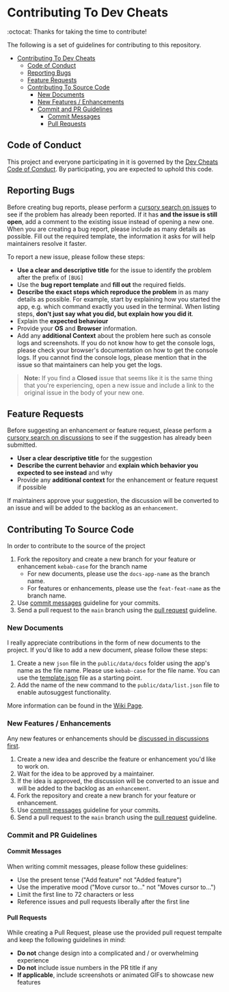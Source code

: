 # Contributing To Dev Cheats

:octocat: Thanks for taking the time to contribute!

The following is a set of guidelines for contributing to this repository.

- [Contributing To Dev Cheats](#contributing-to-dev-cheats)
  - [Code of Conduct](#code-of-conduct)
  - [Reporting Bugs](#reporting-bugs)
  - [Feature Requests](#feature-requests)
  - [Contributing To Source Code](#contributing-to-source-code)
    - [New Documents](#new-documents)
    - [New Features / Enhancements](#new-features--enhancements)
    - [Commit and PR Guidelines](#commit-and-pr-guidelines)
      - [Commit Messages](#commit-messages)
      - [Pull Requests](#pull-requests)

## Code of Conduct

This project and everyone participating in it is governed by the [Dev Cheats Code of Conduct](CODE_OF_CONDUCT.md). By participating, you are expected to uphold this code.

## Reporting Bugs

Before creating bug reports, please perform a [cursory search on issues](https://github.com/excalith/dev-cheats/issues) to see if the problem has already been reported. If it has **and the issue is still open**, add a comment to the existing issue instead of opening a new one. When you are creating a bug report, please include as many details as possible. Fill out the required template, the information it asks for will help maintainers resolve it faster.

To report a new issue, please follow these steps:

- **Use a clear and descriptive title** for the issue to identify the problem after the prefix of `[BUG]`
- Use the **bug report template** and **fill out** the required fields.
- **Describe the exact steps which reproduce the problem** in as many details as possible. For example, start by explaining how you started the app, e.g. which command exactly you used in the terminal. When listing steps, **don't just say what you did, but explain how you did it**.
- Explain the **expected behaviour**
- Provide your **OS** and **Browser** information.
- Add any **additional Context** about the problem here such as console logs and screenshots. If you do not know how to get the console logs, please check your browser's documentation on how to get the console logs. If you cannot find the console logs, please mention that in the issue so that maintainers can help you get the logs.

> **Note:** If you find a **Closed** issue that seems like it is the same thing that you're experiencing, open a new issue and include a link to the original issue in the body of your new one.

## Feature Requests

Before suggesting an enhancement or feature request, please perform a [cursory search on discussions](https://github.com/excalith/dev-cheats/discussions/categories/ideas) to see if the suggestion has already been submitted.

- **User a clear descriptive title** for the suggestion
- **Describe the current behavior** and **explain which behavior you expected to see instead** and why
- Provide any **additional context** for the enhancement or feature request if possible

If maintainers approve your suggestion, the discussion will be converted to an issue and will be added to the backlog as an `enhancement`.

## Contributing To Source Code

In order to contribute to the source of the project

1. Fork the repository and create a new branch for your feature or enhancement `kebab-case` for the branch name
   - For new documents, please use the `docs-app-name` as the branch name.
   - For features or enhancements, please use the `feat-feat-name` as the branch name.
2. Use [commit messages](#commit-messages) guideline for your commits.
3. Send a pull request to the `main` branch using the [pull request](#pull-requests) guideline.

### New Documents

I really appreciate contributions in the form of new documents to the project. If you'd like to add a new document, please follow these steps:

1. Create a new `json` file in the `public/data/docs` folder using the app's name as the file name. Please use `kebab-case` for the file name. You can use the [template.json](template.json) file as a starting point.
2. Add the name of the new command to the `public/data/list.json` file to enable autosuggest functionality.

More information can be found in the [Wiki Page](https://github.com/excalith/dev-cheats/wiki/Contributing).

### New Features / Enhancements

Any new features or enhancements should be [discussed in discussions first](https://github.com/excalith/dev-cheats/discussions/categories/ideas).

1. Create a new idea and describe the feature or enhancement you'd like to work on.
2. Wait for the idea to be approved by a maintainer.
3. If the idea is approved, the discussion will be converted to an issue and will be added to the backlog as an `enhancement`.
4. Fork the repository and create a new branch for your feature or enhancement.
5. Use [commit messages](#commit-messages) guideline for your commits.
6. Send a pull request to the `main` branch using the [pull request](#pull-requests) guideline.

### Commit and PR Guidelines

#### Commit Messages

When writing commit messages, please follow these guidelines:

- Use the present tense ("Add feature" not "Added feature")
- Use the imperative mood ("Move cursor to..." not "Moves cursor to...")
- Limit the first line to 72 characters or less
- Reference issues and pull requests liberally after the first line
  
#### Pull Requests

While creating a Pull Request, please use the provided pull request tempalte and keep the following guidelines in mind:

- **Do not** change design into a complicated and / or overwhelming experience
- **Do not** include issue numbers in the PR title if any
- **If applicable**, include screenshots or animated GIFs to showcase new features
